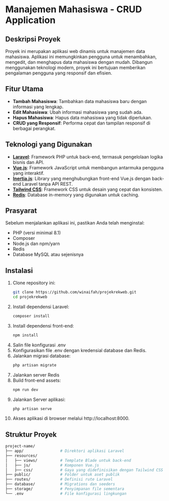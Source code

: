 # Manajemen Mahasiswa - CRUD Application

## Deskripsi Proyek

Proyek ini merupakan aplikasi web dinamis untuk manajemen data mahasiswa. Aplikasi ini memungkinkan pengguna untuk menambahkan, mengedit, dan menghapus data mahasiswa dengan mudah. Dibangun menggunakan teknologi modern, proyek ini bertujuan memberikan pengalaman pengguna yang responsif dan efisien.

## Fitur Utama

- **Tambah Mahasiswa**: Tambahkan data mahasiswa baru dengan informasi yang lengkap.
- **Edit Mahasiswa**: Ubah informasi mahasiswa yang sudah ada.
- **Hapus Mahasiswa**: Hapus data mahasiswa yang tidak diperlukan.
- **CRUD yang Responsif**: Performa cepat dan tampilan responsif di berbagai perangkat.

## Teknologi yang Digunakan

- **[Laravel](https://laravel.com/)**: Framework PHP untuk back-end, termasuk pengelolaan logika bisnis dan API.
- **[Vue.js](https://vuejs.org/)**: Framework JavaScript untuk membangun antarmuka pengguna yang interaktif.
- **[Inertia.js](https://inertiajs.com/)**: Library yang menghubungkan front-end Vue.js dengan back-end Laravel tanpa API REST.
- **[Tailwind CSS](https://tailwindcss.com/)**: Framework CSS untuk desain yang cepat dan konsisten.
- **[Redis](https://redis.io/)**: Database in-memory yang digunakan untuk caching.

## Prasyarat

Sebelum menjalankan aplikasi ini, pastikan Anda telah menginstal:

- PHP (versi minimal 8.1)
- Composer
- Node.js dan npm/yarn
- Redis
- Database MySQL atau sejenisnya

## Instalasi

1. Clone repository ini:
   ```bash
   git clone https://github.com/winaifah/projekrekweb.git
   cd projekrekweb
2. Install dependensi Laravel:
   ```bash
   composer install
3. Install dependensi front-end:
   ```bash
   npm install
4. Salin file konfigurasi .env
5. Konfigurasikan file .env dengan kredensial database dan Redis.
6. Jalankan migrasi database:
   ```bash
   php artisan migrate
7. Jalankan server Redis
8. Build front-end assets:
   ```bash
   npm run dev
9. Jalankan Server aplikasi:
    ```bash
    php artisan serve
10. Akses aplikasi di browser melalui http://localhost:8000.

## Struktur Proyek
```bash
project-name/
├── app/                # Direktori aplikasi Laravel
├── resources/
│   ├── views/          # Template Blade untuk back-end
│   ├── js/             # Komponen Vue.js
│   ├── css/            # Gaya yang didefinisikan dengan Tailwind CSS
├── public/             # Folder untuk aset publik
├── routes/             # Definisi rute Laravel
├── database/           # Migrations dan seeders
├── storage/            # Penyimpanan file sementara
└── .env                # File konfigurasi lingkungan
